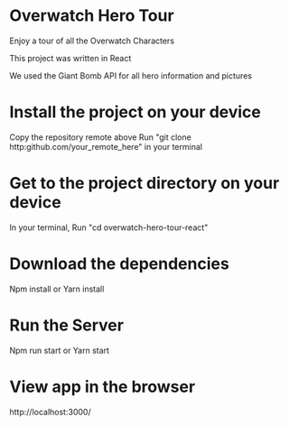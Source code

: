 # Overwatch Hero Tour
  Enjoy a tour of all the Overwatch Characters
  
  This project was written in React
  
  We used the Giant Bomb API for all hero information and pictures

# Install the project on your device
  Copy the repository remote above
  Run "git clone http:github.com/your_remote_here" in your terminal 

# Get to the project directory on your device
  In your terminal, Run "cd overwatch-hero-tour-react"

# Download the dependencies
   Npm install
      or
   Yarn install
  

# Run the Server
  Npm run start
      or
   Yarn start

# View app in the browser
  http://localhost:3000/
